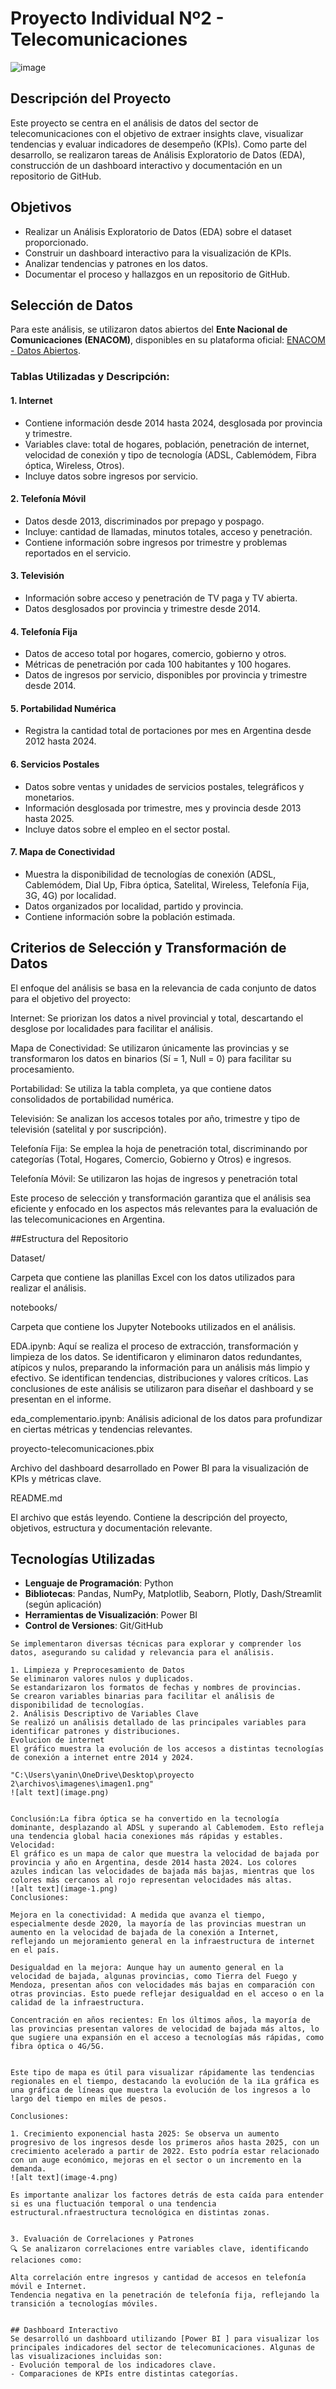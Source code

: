 # Proyecto Individual Nº2 - Telecomunicaciones

![image](https://github.com/user-attachments/assets/e018fdf8-3b05-4aba-9d7d-6456f423b1d0)

## Descripción del Proyecto
Este proyecto se centra en el análisis de datos del sector de telecomunicaciones con el objetivo de extraer insights clave, visualizar tendencias y evaluar indicadores de desempeño (KPIs). Como parte del desarrollo, se realizaron tareas de Análisis Exploratorio de Datos (EDA), construcción de un dashboard interactivo y documentación en un repositorio de GitHub.

## Objetivos
- Realizar un Análisis Exploratorio de Datos (EDA) sobre el dataset proporcionado.
- Construir un dashboard interactivo para la visualización de KPIs.
- Analizar tendencias y patrones en los datos.
- Documentar el proceso y hallazgos en un repositorio de GitHub.

## Selección de Datos
Para este análisis, se utilizaron datos abiertos del **Ente Nacional de Comunicaciones (ENACOM)**, disponibles en su plataforma oficial: [ENACOM - Datos Abiertos](https://indicadores.enacom.gob.ar/datos-abiertos-servicios).

### Tablas Utilizadas y Descripción:
#### 1. **Internet**
- Contiene información desde 2014 hasta 2024, desglosada por provincia y trimestre.
- Variables clave: total de hogares, población, penetración de internet, velocidad de conexión y tipo de tecnología (ADSL, Cablemódem, Fibra óptica, Wireless, Otros).
- Incluye datos sobre ingresos por servicio.

#### 2. **Telefonía Móvil**
- Datos desde 2013, discriminados por prepago y pospago.
- Incluye: cantidad de llamadas, minutos totales, acceso y penetración.
- Contiene información sobre ingresos por trimestre y problemas reportados en el servicio.

#### 3. **Televisión**
- Información sobre acceso y penetración de TV paga y TV abierta.
- Datos desglosados por provincia y trimestre desde 2014.

#### 4. **Telefonía Fija**
- Datos de acceso total por hogares, comercio, gobierno y otros.
- Métricas de penetración por cada 100 habitantes y 100 hogares.
- Datos de ingresos por servicio, disponibles por provincia y trimestre desde 2014.

#### 5. **Portabilidad Numérica**
- Registra la cantidad total de portaciones por mes en Argentina desde 2012 hasta 2024.

#### 6. **Servicios Postales**
- Datos sobre ventas y unidades de servicios postales, telegráficos y monetarios.
- Información desglosada por trimestre, mes y provincia desde 2013 hasta 2025.
- Incluye datos sobre el empleo en el sector postal.

#### 7. **Mapa de Conectividad**
- Muestra la disponibilidad de tecnologías de conexión (ADSL, Cablemódem, Dial Up, Fibra óptica, Satelital, Wireless, Telefonía Fija, 3G, 4G) por localidad.
- Datos organizados por localidad, partido y provincia.
- Contiene información sobre la población estimada.

## Criterios de Selección y Transformación de Datos

El enfoque del análisis se basa en la relevancia de cada conjunto de datos para el objetivo del proyecto:

Internet: Se priorizan los datos a nivel provincial y total, descartando el desglose por localidades para facilitar el análisis.

Mapa de Conectividad: Se utilizaron únicamente las provincias y se transformaron los datos en binarios (Sí = 1, Null = 0) para facilitar su procesamiento.

Portabilidad: Se utiliza la tabla completa, ya que contiene datos consolidados de portabilidad numérica.

Televisión: Se analizan los accesos totales por año, trimestre y tipo de televisión (satelital y por suscripción).

Telefonía Fija: Se emplea la hoja de penetración total, discriminando por categorías (Total, Hogares, Comercio, Gobierno y Otros) e ingresos.

Telefonía Móvil: Se utilizaron las hojas de ingresos y penetración total

Este proceso de selección y transformación garantiza que el análisis sea eficiente y enfocado en los aspectos más relevantes para la evaluación de las telecomunicaciones en Argentina.


##Estructura del Repositorio

Dataset/

Carpeta que contiene las planillas Excel con los datos utilizados para realizar el análisis.

notebooks/

Carpeta que contiene los Jupyter Notebooks utilizados en el análisis.

EDA.ipynb: Aquí se realiza el proceso de extracción, transformación y limpieza de los datos. Se identificaron y eliminaron datos redundantes, atípicos y nulos, preparando la información para un análisis más limpio y efectivo. Se identifican tendencias, distribuciones y valores críticos. Las conclusiones de este análisis se utilizaron para diseñar el dashboard y se presentan en el informe.

eda_complementario.ipynb: Análisis adicional de los datos para profundizar en ciertas métricas y tendencias relevantes.

proyecto-telecomunicaciones.pbix

Archivo del dashboard desarrollado en Power BI para la visualización de KPIs y métricas clave.

README.md

El archivo que estás leyendo. Contiene la descripción del proyecto, objetivos, estructura y documentación relevante.
## Tecnologías Utilizadas
- **Lenguaje de Programación**: Python
- **Bibliotecas**: Pandas, NumPy, Matplotlib, Seaborn, Plotly, Dash/Streamlit (según aplicación)
- **Herramientas de Visualización**: Power BI 
- **Control de Versiones**: Git/GitHub


```## Análisis de Datos
Se implementaron diversas técnicas para explorar y comprender los datos, asegurando su calidad y relevancia para el análisis.

1. Limpieza y Preprocesamiento de Datos
Se eliminaron valores nulos y duplicados.
Se estandarizaron los formatos de fechas y nombres de provincias.
Se crearon variables binarias para facilitar el análisis de disponibilidad de tecnologías.
2. Análisis Descriptivo de Variables Clave
Se realizó un análisis detallado de las principales variables para identificar patrones y distribuciones.
Evolucion de internet
El gráfico muestra la evolución de los accesos a distintas tecnologías de conexión a internet entre 2014 y 2024.

"C:\Users\yanin\OneDrive\Desktop\proyecto 2\archivos\imagenes\imagen1.png" 
![alt text](image.png)


Conclusión:La fibra óptica se ha convertido en la tecnología dominante, desplazando al ADSL y superando al Cablemodem. Esto refleja una tendencia global hacia conexiones más rápidas y estables.
Velocidad:
El gráfico es un mapa de calor que muestra la velocidad de bajada por provincia y año en Argentina, desde 2014 hasta 2024. Los colores azules indican las velocidades de bajada más bajas, mientras que los colores más cercanos al rojo representan velocidades más altas.
![alt text](image-1.png)
Conclusiones:

Mejora en la conectividad: A medida que avanza el tiempo, especialmente desde 2020, la mayoría de las provincias muestran un aumento en la velocidad de bajada de la conexión a Internet, reflejando un mejoramiento general en la infraestructura de internet en el país.

Desigualdad en la mejora: Aunque hay un aumento general en la velocidad de bajada, algunas provincias, como Tierra del Fuego y Mendoza, presentan años con velocidades más bajas en comparación con otras provincias. Esto puede reflejar desigualdad en el acceso o en la calidad de la infraestructura.

Concentración en años recientes: En los últimos años, la mayoría de las provincias presentan valores de velocidad de bajada más altos, lo que sugiere una expansión en el acceso a tecnologías más rápidas, como fibra óptica o 4G/5G.


Este tipo de mapa es útil para visualizar rápidamente las tendencias regionales en el tiempo, destacando la evolución de la iLa gráfica es una gráfica de líneas que muestra la evolución de los ingresos a lo largo del tiempo en miles de pesos.

Conclusiones:

1. Crecimiento exponencial hasta 2025: Se observa un aumento progresivo de los ingresos desde los primeros años hasta 2025, con un crecimiento acelerado a partir de 2022. Esto podría estar relacionado con un auge económico, mejoras en el sector o un incremento en la demanda.
![alt text](image-4.png)

Es importante analizar los factores detrás de esta caída para entender si es una fluctuación temporal o una tendencia estructural.nfraestructura tecnológica en distintas zonas.


3. Evaluación de Correlaciones y Patrones
🔍 Se analizaron correlaciones entre variables clave, identificando relaciones como:

Alta correlación entre ingresos y cantidad de accesos en telefonía móvil e Internet.
Tendencia negativa en la penetración de telefonía fija, reflejando la transición a tecnologías móviles.


## Dashboard Interactivo
Se desarrolló un dashboard utilizando [Power BI ] para visualizar los principales indicadores del sector de telecomunicaciones. Algunas de las visualizaciones incluidas son:
- Evolución temporal de los indicadores clave.
- Comparaciones de KPIs entre distintas categorías.


